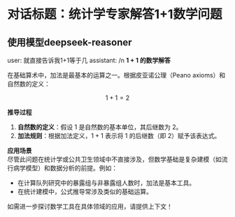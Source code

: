 # 对话标题：统计学专家解答1+1数学问题

## 使用模型deepseek-reasoner

user: 就直接告诉我1+1等于几
assistant: /n **1 + 1 的数学解答**

在基础算术中，加法是最基本的运算之一。根据皮亚诺公理（Peano axioms）和自然数的定义：

$$
1 + 1 = 2
$$

**推导过程**  
1. **自然数的定义**：假设 $1$ 是自然数的基本单位，其后继数为 $2$。
2. **加法规则**：根据加法定义，$1 + 1$ 表示将 $1$ 的后继数（即 $2$）赋予该表达式。

**应用场景**  
尽管此问题在统计学或公共卫生领域中不直接涉及，但数学基础是复杂建模（如流行病学模型）和数据分析的前提。例如：
- 在计算队列研究中的暴露组与非暴露组人数时，加法是基本工具。
- 在统计建模中，公式推导常涉及类似的基础运算。

如需进一步探讨数学工具在具体领域的应用，请提供上下文！
